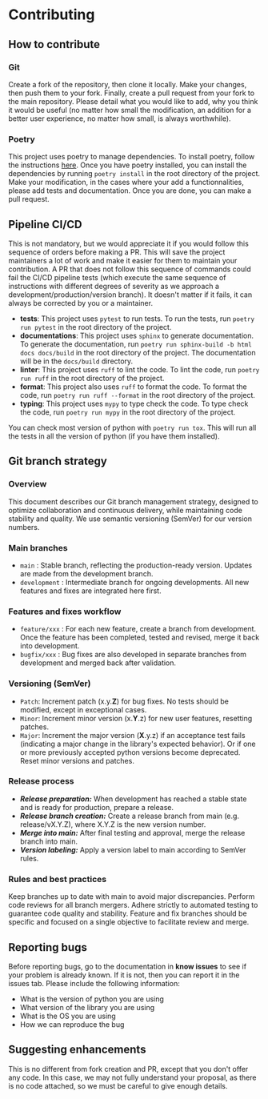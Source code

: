 # Contributing

## How to contribute

### Git
Create a fork of the repository, then clone it locally. Make your changes, then push them to your fork. Finally, create a pull request from your fork to the main repository. Please detail what you would like to add, why you think it would be useful (no matter how small the modification, an addition for a better user experience, no matter how small, is always worthwhile).

### Poetry
This project uses poetry to manage dependencies. To install poetry, follow the instructions [here](https://python-poetry.org/docs/#installation). Once you have poetry installed, you can install the dependencies by running `poetry install` in the root directory of the project. Make your modification, in the cases where your add a functionnalities, please add tests and documentation. Once you are done, you can make a pull request.

## Pipeline CI/CD
This is not mandatory, but we would appreciate it if you would follow this sequence of orders before making a PR. This will save the project maintainers a lot of work and make it easier for them to maintain your contribution. A PR that does not follow this sequence of commands could fail the CI/CD pipeline tests (which execute the same sequence of instructions with different degrees of severity as we approach a development/production/version branch). It doesn't matter if it fails, it can always be corrected by you or a maintainer.
* __tests__: This project uses `pytest` to run tests. To run the tests, run `poetry run pytest` in the root directory of the project.
* __documentations__: This project uses `sphinx` to generate documentation. To generate the documentation, run `poetry run sphinx-build -b html docs docs/build` in the root directory of the project. The documentation will be in the `docs/build` directory.
* __linter__: This project uses `ruff` to lint the code. To lint the code, run `poetry run ruff` in the root directory of the project.
* __format__: This project also uses `ruff` to format the code. To format the code, run `poetry run ruff --format` in the root directory of the project.
* __typing__: This project uses `mypy` to type check the code. To type check the code, run `poetry run mypy` in the root directory of the project.

You can check most version of python with `poetry run tox`. This will run all the tests in all the version of python (if you have them installed).

## Git branch strategy
### Overview
This document describes our Git branch management strategy, designed to optimize collaboration and continuous delivery, while maintaining code stability and quality. We use semantic versioning (SemVer) for our version numbers.

### Main branches
- `main` : Stable branch, reflecting the production-ready version. Updates are made from the development branch.
- `development` : Intermediate branch for ongoing developments. All new features and fixes are integrated here first.

### Features and fixes workflow
- `feature/xxx` : For each new feature, create a branch from development. Once the feature has been completed, tested and revised, merge it back into development.
- `bugfix/xxx` : Bug fixes are also developed in separate branches from development and merged back after validation.

### Versioning (SemVer)
- `Patch`: Increment patch (x.y.**Z**) for bug fixes. No tests should be modified, except in exceptional cases.
- `Minor`: Increment minor version (x.**Y**.z) for new user features, resetting patches.
- `Major`: Increment the major version (**X**.y.z) if an acceptance test fails (indicating a major change in the library's expected behavior). Or if one or more previously accepted python versions become deprecated. Reset minor versions and patches.

### Release process
- _**Release preparation:**_ When development has reached a stable state and is ready for production, prepare a release.
- _**Release branch creation:**_ Create a release branch from main (e.g. release/vX.Y.Z), where X.Y.Z is the new version number.
- _**Merge into main:**_ After final testing and approval, merge the release branch into main.
- _**Version labeling:**_ Apply a version label to main according to SemVer rules.

### Rules and best practices
Keep branches up to date with main to avoid major discrepancies.
Perform code reviews for all branch mergers.
Adhere strictly to automated testing to guarantee code quality and stability.
Feature and fix branches should be specific and focused on a single objective to facilitate review and merge.

## Reporting bugs
Before reporting bugs, go to the documentation in **know issues** to see if your problem is already known. If it is not, then you can report it in the issues tab. Please include the following information:
* What is the version of python you are using
* What version of the library you are using
* What is the OS you are using
* How we can reproduce the bug

## Suggesting enhancements
This is no different from fork creation and PR, except that you don't offer any code. In this case, we may not fully understand your proposal, as there is no code attached, so we must be careful to give enough details.

